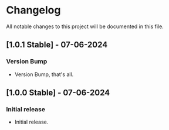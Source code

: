 # Changelog

All notable changes to this project will be documented in this file.

## [1.0.1 Stable] - 07-06-2024
### Version Bump
- Version Bump, that's all.

## [1.0.0 Stable] - 07-06-2024
### Initial release
- Initial release.
